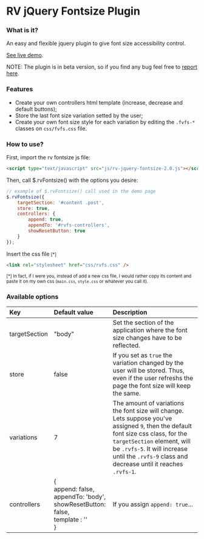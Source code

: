 # RV jQuery Fontsize Plugin

### What is it?
An easy and flexible jquery plugin to give font size accessibility control.

[See live demo](http://www.ramonvictor.com/demo/fontsize/fontsize2.0/).

NOTE: The plugin is in beta version, so if you find any bug feel free to [report here](https://github.com/ramonvictor/rv-jquery-fontsize/issues).

### Features
* Create your own controllers html template (increase, decrease and default buttons);
* Store the last font size variation setted by the user;
* Create your own font size style for each variation by editing the `.fvfs-*` classes on `css/fvfs.css` file.


### How to use?

First, import the rv fontsize js file:
``` html
<script type="text/javascript" src="js/rv-jquery-fontsize-2.0.js"></script>
```

Then, call $.rvFontsize() with the options you desire:

``` js
// example of $.rvFontsize() call used in the demo page
$.rvFontsize({
    targetSection: '#content .post',
    store: true,
    controllers: {
        append: true,
        appendTo: '#rvfs-controllers',
        showResetButton: true
    }
}); 
```

Insert the css file <small>[*]</small>
``` html
<link rel="stylesheet" href="css/rvfs.css" />
```
<small>[*] In fact, if I were you, instead of add a new css file, I would rather copy its content and paste it on my own css (`main.css`, `style.css` or whatever you call it).</small>

### Available options

| Key            | Default value           | Description   |
| :------------- | :------------- | :------------ |
| targetSection  | "body"         | Set the section of the application where the font size changes have to be reflected. |
| store          | false          | If you set as `true` the variation changed by the user will be stored. Thus, even if the user refreshs the page the font size will keep the same. |
| variations     | 7         |  The amount of variations the font size will change. Lets suppose  you've assigned `9`, then the default font size css class, for the `targetSection` element, will be `.rvfs-5`. It will increase until the `.rvfs-9` class and decrease until it reaches `.rvfs-1`. |
| controllers     | {<br> append: false,<br> appendTo: 'body',<br> showResetButton: false,<br> template : ''<br> } |  If you assign `append: true`... |



